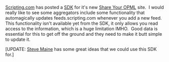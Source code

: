 [Scripting.com](http://scripting.com/) has posted a
[SDK](http://feeds.scripting.com/sdk) for it's new [Share Your
OPML](http://feeds.scripting.com/) site.  I would really like to see
some aggregators include some functionality that automagically updates
feeds.scripting.com whenever you add a new feed.  This functionality
isn't available yet from the SDK, it only allows you read access to the
information, which is a huge limitation IMHO.  Good data is essential
for this to get off the ground and they need to make it butt simple to
update it.

[UPDATE: [Steve
Maine](http://hyperthink.net/blog/PermaLink,guid,dbf1adbc-2971-4df5-adbd-8057414cc096.aspx)
has some great ideas that we could use this SDK for.]
